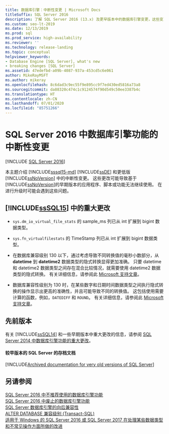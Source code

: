 ```yaml
---
title: 数据库引擎：中断性变更 | Microsoft Docs
titleSuffix: SQL Server 2016
description: 了解 SQL Server 2016 (13.x) 及更早版本中的数据库引擎变更，这些变更可能会在升级后破坏之前版本的功能。
ms.custom: seo-lt-2019
ms.date: 12/13/2019
ms.prod: sql
ms.prod_service: high-availability
ms.reviewer: ''
ms.technology: release-landing
ms.topic: conceptual
helpviewer_keywords:
- Database Engine [SQL Server], what's new
- breaking changes [SQL Server]
ms.assetid: 47edefbd-a09b-4087-937a-453cd5c6e061
author: MikeRayMSFT
ms.author: mikeray
ms.openlocfilehash: 8c6dad3c9ec55f9e895cc9f7ed430ed5816a73a8
ms.sourcegitcommit: da88320c474c1c9124574f90d549c50ee3387b4c
ms.translationtype: HT
ms.contentlocale: zh-CN
ms.lasthandoff: 07/01/2020
ms.locfileid: "85751266"
---
```

# <a name="breaking-changes-to-database-engine-features-in-sql-server-2016"></a>SQL Server 2016 中数据库引擎功能的中断性变更

[!INCLUDE [SQL Server 2016](../includes/applies-to-version/sqlserver2016.md)]  

  本主题介绍 [!INCLUDE[sssql15-md](../includes/sssql15-md.md)] [!INCLUDE[ssDE](../includes/ssde-md.md)] 和更低版 [!INCLUDE[ssNoVersion](../includes/ssnoversion-md.md)] 中的中断性变更。 这些更改可能导致基于 [!INCLUDE[ssNoVersion](../includes/ssnoversion-md.md)]的早期版本的应用程序、脚本或功能无法继续使用。 在进行升级时可能会遇到这些问题。  
  
##  <a name="breaking-changes-in-sssql15"></a><a name="SQL15"></a>[!INCLUDE[ssSQL15](../includes/sssql15-md.md)] 中的重大更改  
  
-   `sys.dm_io_virtual_file_stats` 的 sample_ms  列已从 int  扩展到 bigint  数据类型。  
  
-   `sys.fn_virtualfilestats` 的 TimeStamp  列已从 int  扩展到 bigint  数据类型。  

-   在数据库兼容级别 130 以下，通过考虑导致不同转换值的毫秒小数部分，从 **datetime** 到 **datetime2** 数据类型的隐式转换显得更加准确。 只要 datetime 和 datetime2 数据类型之间存在混合比较情况，就需要使用 datetime2 数据类型的隐式转换。 有关详细信息，请参阅此 [Microsoft 支持文章](https://support.microsoft.com/help/4010261)。

-   数据库兼容性级别为 130 时，在某些数字和日期时间数据类型之间执行隐式转换的操作显示出更高的准确性，并且可能导致不同的转换值。 这包括使用需要计算的函数，例如，`DATEDIFF` 和 `ROUND`。 有关详细信息，请参阅此 [Microsoft 支持文章](https://support.microsoft.com/help/4010261)。

## <a name="previous-versions"></a><a name="previous-versions"></a> 先前版本  

有关 [!INCLUDE[ssSQL14](../includes/sssql14-md.md)] 和一些早期版本中重大更改的信息，请参阅 [SQL Server 2014 中数据库引擎功能的重大更改](../database-engine/breaking-changes-to-database-engine-features-in-sql-server-2016.md?view=sql-server-2014)。

#### <a name="archived-documentation-for-very-old-versions-of-sql-server"></a>较早版本的 SQL Server 的存档文档

[!INCLUDE[Archived documentation for very old versions of SQL Server](../includes/paragraph-content/previous-versions-archive-documentation-sql-server.md)]

## <a name="see-also"></a>另请参阅  
 [SQL Server 2016 中不推荐使用的数据库引擎功能](../database-engine/deprecated-database-engine-features-in-sql-server-2016.md)   
 [SQL Server 2016 中废止的数据库引擎功能](../database-engine/discontinued-database-engine-functionality-in-sql-server-2016.md)   
 [SQL Server 数据库引擎的向后兼容性](../database-engine/sql-server-database-engine-backward-compatibility.md)   
 [ALTER DATABASE 兼容级别 (Transact-SQL)](../t-sql/statements/alter-database-transact-sql-compatibility-level.md)   
 [适用于 Windows 的 SQL Server 2016 或 SQL Server 2017 在处理某些数据类型和不常见操作方面所做的改进](https://support.microsoft.com/help/4010261)   
